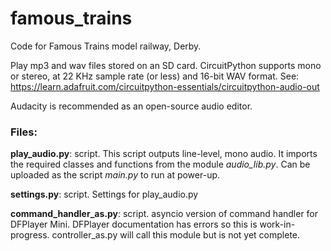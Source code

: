 # famous_trains
Code for Famous Trains model railway, Derby.

Play mp3 and wav files stored on an SD card. CircuitPython supports mono or stereo, at 22 KHz sample rate (or less) and 16-bit WAV format. See: https://learn.adafruit.com/circuitpython-essentials/circuitpython-audio-out

Audacity is recommended as an open-source audio editor.

### Files:

**play_audio.py**: script. This script outputs line-level, mono audio. It imports the required classes and functions from the module *audio_lib.py*. Can be uploaded as the script *main.py* to run at power-up.

**settings.py**: script. Settings for play_audio.py

**command_handler_as.py**: script. asyncio version of command handler for DFPlayer Mini. DFPlayer documentation has errors so this is work-in-progress. controller_as.py will call this module but is not yet complete.
